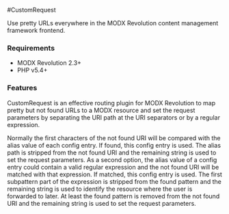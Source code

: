 #CustomRequest

Use pretty URLs everywhere in the MODX Revolution content management framework frontend. 

### Requirements

* MODX Revolution 2.3+
* PHP v5.4+

### Features
CustomRequest is an effective routing plugin for MODX Revolution to map pretty 
but not found URLs to a MODX resource and set the request parameters by 
separating the URI path at the URI separators or by a regular expression.

Normally the first characters of the not found URI will be compared with the 
alias value of each config entry. If found, this config entry is used. The alias 
path is stripped from the not found URI and the remaining string is used to set 
the  request parameters. As a second option, the alias value of a config entry 
could contain a valid regular expression and the not found URI will be matched 
with that expression. If matched, this config entry is used. The first 
subpattern part of the expression is stripped from the found pattern and the 
remaining  string is used to identify the resource where the user is forwarded 
to later. At least the found pattern is removed from the not found URI and the 
remaining string is used to set the request parameters.

<!-- Piwik -->
<script type="text/javascript">
  var _paq = _paq || [];
  _paq.push(['trackPageView']);
  _paq.push(['enableLinkTracking']);
  (function() {
    var u="//piwik.partout.info/";
    _paq.push(['setTrackerUrl', u+'piwik.php']);
    _paq.push(['setSiteId', 16]);
    var d=document, g=d.createElement('script'), s=d.getElementsByTagName('script')[0];
    g.type='text/javascript'; g.async=true; g.defer=true; g.src=u+'piwik.js'; s.parentNode.insertBefore(g,s);
  })();
</script>
<noscript><p><img src="//piwik.partout.info/piwik.php?idsite=16" style="border:0;" alt="" /></p></noscript>
<!-- End Piwik Code -->
